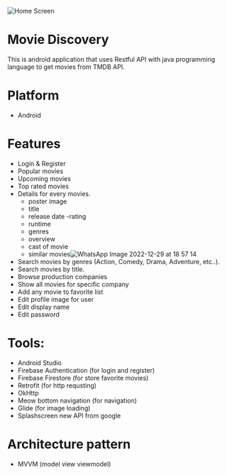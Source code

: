 ![Home Screen](https://user-images.githubusercontent.com/71029821/209985310-dc3da4a8-f0a0-44c9-ba31-5e7fad9cd015.jpg)

# Movie Discovery
This is android application that uses Restful API with java programming language to get movies from TMDB API.
# Platform
* Android
# Features
* Login & Register
* Popular movies
* Upcoming movies
* Top rated movies
* Details for every movies.
  - poster image
  - title
  - release date
  -rating
  - runtime
  - genres
  - overview
  - cast of movie
  - similar movies![WhatsApp Image 2022-12-29 at 18 57 14](https://user-images.githubusercontent.com/71029821/209985217-f01b5358-b278-45e8-9739-dbac64d5e30d.jpg)
* Search movies by genres (Action, Comedy, Drama, Adventure, etc..).
* Search movies by title.
* Browse production companies
* Show all movies for specific company
* Add any movie to favorite list
* Edit profile image for user
* Edit display name
* Edit password
# Tools:
* Android Studio
* Firebase Authentication (for login and register)
* Firebase Firestore (for store favorite movies)
* Retrofit (for http requsting)
* OkHttp
* Meow bottom navigation (for navigation)
* Glide (for image loading)
* Splashscreen new API from google
# Architecture pattern
* MVVM (model view viewmodel)


